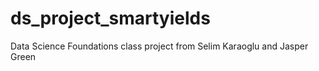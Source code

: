 # ds_project_smartyields
Data Science Foundations class project from Selim Karaoglu and Jasper Green
